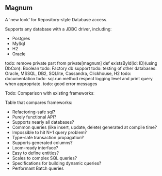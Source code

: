 ## Magnum

A 'new look' for Repository-style Database access.

Supports any database with a JDBC driver, including:
* Postgres
* MySql
* H2
* Oracle

todo: remove private part from  private[magnum] def existsById(id: ID)(using DbCon): Boolean
todo: Factory db support
todo: testing of other databases: Oracle, MSSQL, DB2, SQLlite, Cassandra, Clickhouse, H2
todo: documentation
todo: sql.run method respect logging level and print query when appropriate.
todo: good error messages

Todo: Comparison with existing frameworks:

Table that compares frameworks:
* Refactoring-safe sql?
* Purely functional API?
* Supports nearly all databases?
* Common queries (like insert, update, delete) generated at compile time?
* Impossible to hit N+1 query problem?
* Type-safe transaction propagation?
* Supports generated columns?
* Loom-ready interface?
* Easy to define entities?
* Scales to complex SQL queries?
* Specifications for building dynamic queries?
* Performant Batch queries
